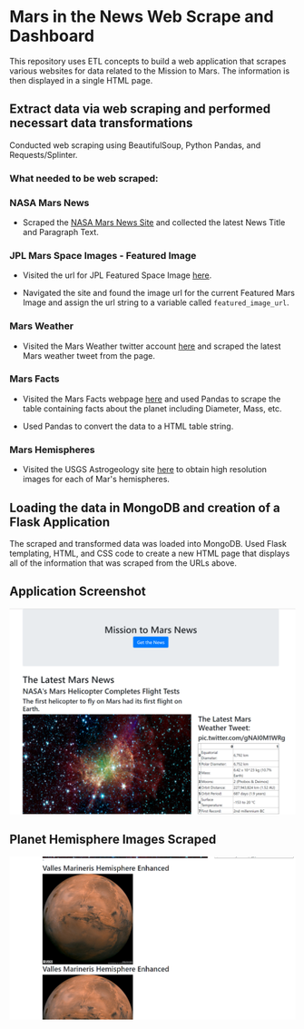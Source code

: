 # Mars in the News Web Scrape and Dashboard

This repository uses ETL concepts to build a web application that scrapes various websites for data related to the Mission to Mars. The information is then displayed in a single HTML page. 

## Extract data via web scraping and performed necessart data transformations

Conducted web scraping using BeautifulSoup, Python Pandas, and Requests/Splinter.

### What needed to be web scraped:

### NASA Mars News

* Scraped the [NASA Mars News Site](https://mars.nasa.gov/news/) and collected the latest News Title and Paragraph Text.

### JPL Mars Space Images - Featured Image

* Visited the url for JPL Featured Space Image [here](https://www.jpl.nasa.gov/spaceimages/?search=&category=Mars).

* Navigated the site and found the image url for the current Featured Mars Image and assign the url string to a variable called `featured_image_url`.

### Mars Weather

* Visited the Mars Weather twitter account [here](https://twitter.com/marswxreport?lang=en) and scraped the latest Mars weather tweet from the page.

### Mars Facts

* Visited the Mars Facts webpage [here](http://space-facts.com/mars/) and used Pandas to scrape the table containing facts about the planet including Diameter, Mass, etc.

* Used Pandas to convert the data to a HTML table string.

### Mars Hemispheres

* Visited the USGS Astrogeology site [here](https://astrogeology.usgs.gov/search/results?q=hemisphere+enhanced&k1=target&v1=Mars) to obtain high resolution images for each of Mar's hemispheres.

## Loading the data in MongoDB and creation of a Flask Application

The scraped and transformed data was loaded into MongoDB. Used Flask templating, HTML, and CSS code to create a new HTML page that displays all of the information that was scraped from the URLs above.

## Application Screenshot

![MarsApp1](MarsApp1.png)

## Planet Hemisphere Images Scraped
![MarsApp2](MarsApp2.png)

